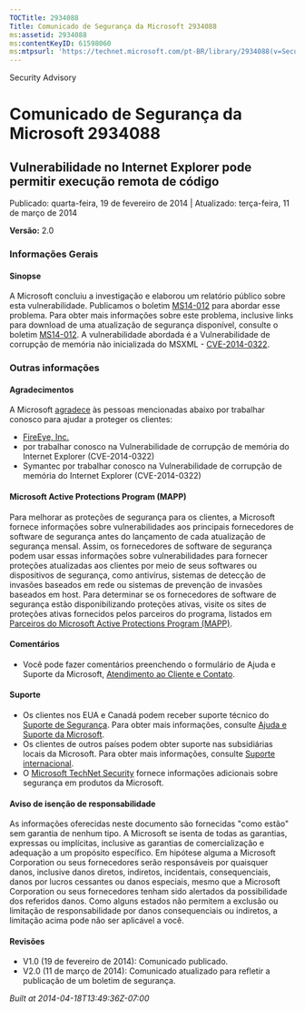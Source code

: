 ```yaml
---
TOCTitle: 2934088
Title: Comunicado de Segurança da Microsoft 2934088
ms:assetid: 2934088
ms:contentKeyID: 61598060
ms:mtpsurl: 'https://technet.microsoft.com/pt-BR/library/2934088(v=Security.10)'
---
```


Security Advisory

Comunicado de Segurança da Microsoft 2934088
============================================

Vulnerabilidade no Internet Explorer pode permitir execução remota de código
----------------------------------------------------------------------------

Publicado: quarta-feira, 19 de fevereiro de 2014 | Atualizado: terça-feira, 11 de março de 2014

**Versão:** 2.0

### Informações Gerais

#### Sinopse

A Microsoft concluiu a investigação e elaborou um relatório público sobre esta vulnerabilidade. Publicamos o boletim [MS14-012](http://technet.microsoft.com/pt-br/security/bulletin/ms14-012) para abordar esse problema. Para obter mais informações sobre este problema, inclusive links para download de uma atualização de segurança disponível, consulte o boletim [MS14-012](http://technet.microsoft.com/pt-br/security/bulletin/ms14-012). A vulnerabilidade abordada é a Vulnerabilidade de corrupção de memória não inicializada do MSXML - [CVE-2014-0322](http://www.cve.mitre.org/cgi-bin/cvename.cgi?name=cve-2014-0322).

### Outras informações

#### Agradecimentos

A Microsoft [agradece](http://go.microsoft.com/fwlink/?linkid=21127) às pessoas mencionadas abaixo por trabalhar conosco para ajudar a proteger os clientes:

-   [FireEye, Inc.](http://www2.fireeye.com/)
-   por trabalhar conosco na Vulnerabilidade de corrupção de memória do Internet Explorer (CVE-2014-0322)
-   Symantec por trabalhar conosco na Vulnerabilidade de corrupção de memória do Internet Explorer (CVE-2014-0322)

#### Microsoft Active Protections Program (MAPP)

Para melhorar as proteções de segurança para os clientes, a Microsoft fornece informações sobre vulnerabilidades aos principais fornecedores de software de segurança antes do lançamento de cada atualização de segurança mensal. Assim, os fornecedores de software de segurança podem usar essas informações sobre vulnerabilidades para fornecer proteções atualizadas aos clientes por meio de seus softwares ou dispositivos de segurança, como antivírus, sistemas de detecção de invasões baseados em rede ou sistemas de prevenção de invasões baseados em host. Para determinar se os fornecedores de software de segurança estão disponibilizando proteções ativas, visite os sites de proteções ativas fornecidos pelos parceiros do programa, listados em [Parceiros do Microsoft Active Protections Program (MAPP)](http://go.microsoft.com/fwlink/?linkid=215201).

#### Comentários

-   Você pode fazer comentários preenchendo o formulário de Ajuda e Suporte da Microsoft, [Atendimento ao Cliente e Contato](http://support.microsoft.com/kb/?scid=sw;en;1257&=1&=technet&sd=tech).

#### Suporte

-   Os clientes nos EUA e Canadá podem receber suporte técnico do [Suporte de Segurança](http://go.microsoft.com/fwlink/?linkid=21131). Para obter mais informações, consulte [Ajuda e Suporte da Microsoft](http://support.microsoft.com/).
-   Os clientes de outros países podem obter suporte nas subsidiárias locais da Microsoft. Para obter mais informações, consulte [Suporte internacional](http://go.microsoft.com/fwlink/?linkid=21155).
-   O [Microsoft TechNet Security](http://go.microsoft.com/fwlink/?linkid=21132) fornece informações adicionais sobre segurança em produtos da Microsoft.

#### Aviso de isenção de responsabilidade

As informações oferecidas neste documento são fornecidas "como estão" sem garantia de nenhum tipo. A Microsoft se isenta de todas as garantias, expressas ou implícitas, inclusive as garantias de comercialização e adequação a um propósito específico. Em hipótese alguma a Microsoft Corporation ou seus fornecedores serão responsáveis por quaisquer danos, inclusive danos diretos, indiretos, incidentais, consequenciais, danos por lucros cessantes ou danos especiais, mesmo que a Microsoft Corporation ou seus fornecedores tenham sido alertados da possibilidade dos referidos danos. Como alguns estados não permitem a exclusão ou limitação de responsabilidade por danos consequenciais ou indiretos, a limitação acima pode não ser aplicável a você.

#### Revisões

-   V1.0 (19 de fevereiro de 2014): Comunicado publicado.
-   V2.0 (11 de março de 2014): Comunicado atualizado para refletir a publicação de um boletim de segurança.

*Built at 2014-04-18T13:49:36Z-07:00*
